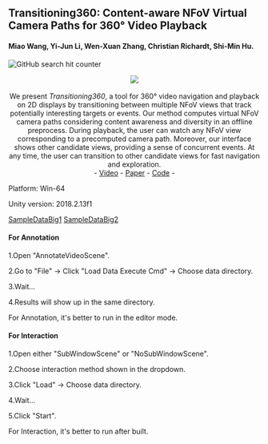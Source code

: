 ## Transitioning360: Content-aware NFoV Virtual Camera Paths for 360° Video Playback


#### Miao Wang, Yi-Jun Li, Wen-Xuan Zhang, Christian Richardt, Shi-Min Hu.

![GitHub search hit counter](https://img.shields.io/github/search/yaoling1997/Transitioning360/goto)

<p align="center"> 
<img src="https://github.com/yaoling1997/Transitioning360/blob/master/doc/media/3InterestingMen666.gif?raw=true">
<br>
<br>
We present <i>Transitioning360</i>, a tool for 360° video navigation and playback on 2D displays by transitioning between multiple NFoV views that track potentially interesting targets or events. Our method computes virtual NFoV camera paths considering content awareness and diversity in an offline preprocess. During playback, the user can watch any NFoV view corresponding to a precomputed camera path. Moreover, our interface shows other candidate views, providing a sense of concurrent events. At any time, the user can transition to other candidate views for fast navigation and exploration.
<br>
- <a href="https://vimeo.com/456945096">Video</a> - <a href="https://researchportal.bath.ac.uk/files/211657571/Transitioning360_WangEtAl_ISMAR2020.pdf">Paper</a> - <a href="https://github.com/yaoling1997/Transitioning360/tree/master/Unity">Code</a> - </p>

Platform: Win-64

Unity version: 2018.2.13f1

[SampleDataBig1](https://drive.google.com/file/d/1C1Pg7E5dxb4ovEUSEkK77iFr8SOQnIV8/view?usp=sharing)
[SampleDataBig2](https://drive.google.com/file/d/1CiL822AM4T6XkW3NTqh4bFP1xz4uXGNz/view?usp=sharing)

#### For Annotation

1.Open "AnnotateVideoScene".

2.Go to "File" -> Click "Load Data Execute Cmd" -> Choose data directory.

3.Wait...

4.Results will show up in the same directory. 

For Annotation, it's better to run in the editor mode.

#### For Interaction

1.Open either "SubWindowScene" or "NoSubWindowScene".

2.Choose interaction method shown in the dropdown.

3.Click "Load" -> Choose data directory.

4.Wait...

5.Click "Start".

For Interaction, it's better to run after built.